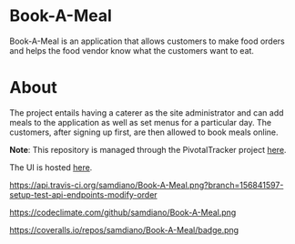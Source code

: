 # Book-A-Meal
Book-A-Meal is an application that allows customers to make food orders and helps the food vendor know what the customers want to eat.

# About
The project entails having a caterer as the site administrator and can add meals to the application as well as set menus for a particular day. The customers, after signing up first, are then allowed to book meals online.

**Note**: This repository is managed through the PivotalTracker project [here](https://www.pivotaltracker.com/n/projects/2165512).

The UI is hosted [here](www.samdiano.github.io/Book-A-Meal).

https://api.travis-ci.org/samdiano/Book-A-Meal.png?branch=156841597-setup-test-api-endpoints-modify-order

https://codeclimate.com/github/samdiano/Book-A-Meal.png

https://coveralls.io/repos/samdiano/Book-A-Meal/badge.png
